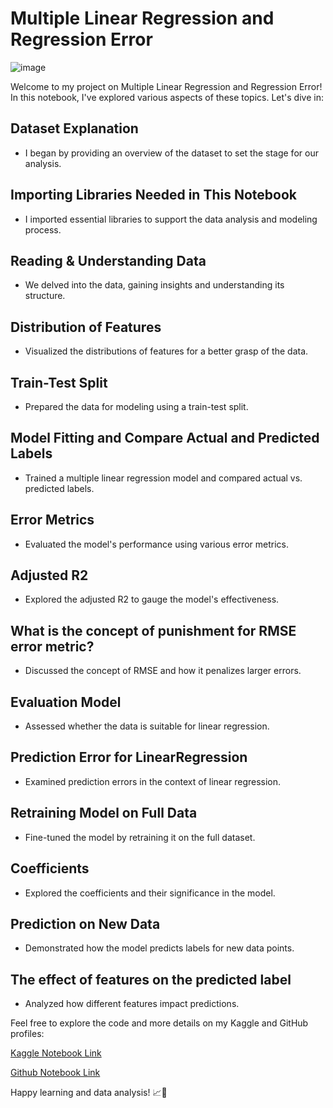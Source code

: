 # Multiple Linear Regression and Regression Error

![image](https://github.com/huseyincenik/machine_learning/assets/127469334/278bd4fb-7c4e-4bfb-9170-49877602ad91)


Welcome to my project on Multiple Linear Regression and Regression Error! In this notebook, I've explored various aspects of these topics. Let's dive in:

## Dataset Explanation
- I began by providing an overview of the dataset to set the stage for our analysis.

## Importing Libraries Needed in This Notebook
- I imported essential libraries to support the data analysis and modeling process.

## Reading & Understanding Data
- We delved into the data, gaining insights and understanding its structure.

## Distribution of Features
- Visualized the distributions of features for a better grasp of the data.

## Train-Test Split
- Prepared the data for modeling using a train-test split.

## Model Fitting and Compare Actual and Predicted Labels
- Trained a multiple linear regression model and compared actual vs. predicted labels.

## Error Metrics
- Evaluated the model's performance using various error metrics.

## Adjusted R2
- Explored the adjusted R2 to gauge the model's effectiveness.

## What is the concept of punishment for RMSE error metric?
- Discussed the concept of RMSE and how it penalizes larger errors.

## Evaluation Model
- Assessed whether the data is suitable for linear regression.

## Prediction Error for LinearRegression
- Examined prediction errors in the context of linear regression.

## Retraining Model on Full Data
- Fine-tuned the model by retraining it on the full dataset.

## Coefficients
- Explored the coefficients and their significance in the model.

## Prediction on New Data
- Demonstrated how the model predicts labels for new data points.

## The effect of features on the predicted label
- Analyzed how different features impact predictions.

Feel free to explore the code and more details on my Kaggle and GitHub profiles:

[Kaggle Notebook Link](https://www.kaggle.com/code/huseyincenik/multiple-linear-regression-and-regression-error)

[Github Notebook Link](https://www.kaggle.com/code/huseyincenik/multiple-linear-regression-and-regression-error)

Happy learning and data analysis! 📈🚀

